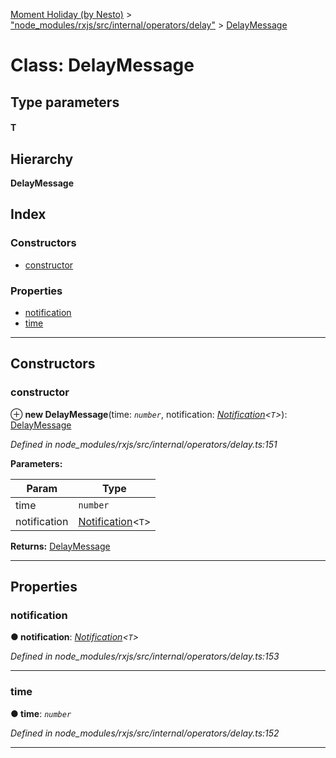[Moment Holiday (by Nesto)](../README.md) > ["node_modules/rxjs/src/internal/operators/delay"](../modules/_node_modules_rxjs_src_internal_operators_delay_.md) > [DelayMessage](../classes/_node_modules_rxjs_src_internal_operators_delay_.delaymessage.md)

# Class: DelayMessage

## Type parameters
#### T 
## Hierarchy

**DelayMessage**

## Index

### Constructors

* [constructor](_node_modules_rxjs_src_internal_operators_delay_.delaymessage.md#constructor)

### Properties

* [notification](_node_modules_rxjs_src_internal_operators_delay_.delaymessage.md#notification)
* [time](_node_modules_rxjs_src_internal_operators_delay_.delaymessage.md#time)

---

## Constructors

<a id="constructor"></a>

###  constructor

⊕ **new DelayMessage**(time: *`number`*, notification: *[Notification](_node_modules_rxjs_src_internal_notification_.notification.md)<`T`>*): [DelayMessage](_node_modules_rxjs_src_internal_operators_delay_.delaymessage.md)

*Defined in node_modules/rxjs/src/internal/operators/delay.ts:151*

**Parameters:**

| Param | Type |
| ------ | ------ |
| time | `number` |
| notification | [Notification](_node_modules_rxjs_src_internal_notification_.notification.md)<`T`> |

**Returns:** [DelayMessage](_node_modules_rxjs_src_internal_operators_delay_.delaymessage.md)

___

## Properties

<a id="notification"></a>

###  notification

**● notification**: *[Notification](_node_modules_rxjs_src_internal_notification_.notification.md)<`T`>*

*Defined in node_modules/rxjs/src/internal/operators/delay.ts:153*

___
<a id="time"></a>

###  time

**● time**: *`number`*

*Defined in node_modules/rxjs/src/internal/operators/delay.ts:152*

___

